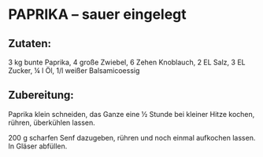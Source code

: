 # PAPRIKA – sauer eingelegt

## Zutaten:

3 kg bunte Paprika, 4 große Zwiebel, 6 Zehen Knoblauch, 2 EL Salz, 3 EL
Zucker, ¼ l Öl, 1/l weißer Balsamicoessig

## Zubereitung:

Paprika klein schneiden, das Ganze eine ½ Stunde bei kleiner Hitze
kochen, rühren, überkühlen lassen.

200 g scharfen Senf dazugeben, rühren und noch einmal aufkochen lassen.
In Gläser abfüllen.

